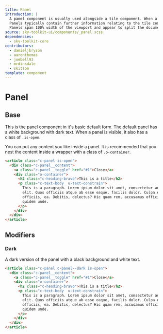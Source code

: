 ```yaml
---
title: Panel
introduction: |
  A panel component is usually used alongside a tile component. When a tile has been clicked and has an `.is-selected` class, the panel component opens.
  Panels typically contain further information relating to the tile component that has triggered the panel.
  Panels span 100% width of the viewport and appear to split the document horizontally at page level.
source: sky-toolkit-ui/components/_panel.scss
dependencies:
  - sky-toolkit-core
contributors:
  - danieljbryson
  - aaronthomas
  - joebell93
  - mrdinsdale
  - skitson
template: component
---
```


# Panel

## Base

This is the panel component in it's basic default form. The default panel has a
white background with dark text. When a panel is visible, it also has a class of
`.is-open`.

You can put any content you like inside a panel. It is recommended that you nest
the content inside a wrapper with a class of `.o-container`.

```html
<article class="c-panel is-open">
  <div class="c-panel__content">
    <a class="c-panel__toggle" href="#1">Close</a>
    <div class="o-container">
      <h2 class="c-heading-bravo">This is a title</h2>
      <p class="c-text-body  u-text-constrain">
        This is a paragraph. Lorem ipsum dolor sit amet, consectetur adipisicing
        elit. Quos officiis atque ab esse eaque, facilis dolor. Culpa quidem
        officiis, ea. Debitis, delectus? Hic quam rem, accusamus officia libero
        quidem unde.
      </p>
    </div>
  </div>
</article>
```

## Modifiers

### Dark

A dark version of the panel with a black background and white text.

```html
<article class="c-panel c-panel--dark is-open">
  <div class="c-panel__content">
    <a class="c-panel__toggle" href="#1">Close</a>
    <div class="o-container">
      <h2 class="c-heading-bravo">This is a title</h2>
      <p class="c-text-body  u-text-constrain">
        This is a paragraph. Lorem ipsum dolor sit amet, consectetur adipisicing
        elit. Quos officiis atque ab esse eaque, facilis dolor. Culpa quidem
        officiis, ea. Debitis, delectus? Hic quam rem, accusamus officia libero
        quidem unde.
      </p>
    </div>
  </div>
</article>
```